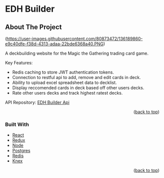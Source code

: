 <div id="top"></div>
  <h1 >EDH Builder</h1>

<!-- ABOUT THE PROJECT -->
## About The Project
(https://user-images.githubusercontent.com/80873472/136189860-e9c40dfe-f38d-4313-adaa-22bde6368a40.PNG)

A deckbuilding website for the Magic the Gathering trading card game. 

Key Features:
* Redis caching to store JWT authentication tokens.
* Connection to restful api to add, remove and edit cards in deck.
* Ability to upload excel spreadsheet data to decklist.
* Display reccomended cards in deck based off other users decks. 
* Rate other users decks and track highest ratest decks.

API Repository: [EDH Builder Api](https://github.com/cpaule1811/edh-builder-api)

<p align="right">(<a href="#top">back to top</a>)</p>

### Built With

* [React](https://reactjs.org/)
* [Redux](https://redux.js.org/)
* [Node](https://nodejs.org/en/)
* [Postgres](https://www.postgresql.org/)
* [Redis](https://redis.io/)
* [Knex](https://knexjs.org/)

<p align="right">(<a href="#top">back to top</a>)</p>



